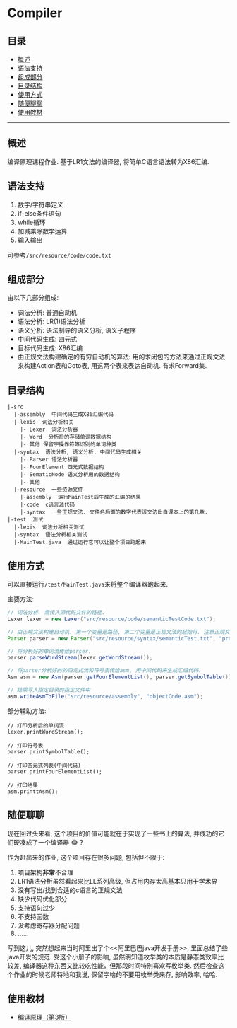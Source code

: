 # Compiler

## 目录

- [概述](#概述)
- [语法支持](#语法支持)
- [组成部分](#组成部分)
- [目录结构](#目录结构)
- [使用方式](#使用方式)
- [随便聊聊](#随便聊聊)
- [使用教材](#使用教材)

---

## 概述

编译原理课程作业. 基于LR1文法的编译器, 将简单C语言语法转为X86汇编.

## 语法支持

1. 数字/字符串定义
2. if-else条件语句
3. while循环
4. 加减乘除数学运算
5. 输入输出

可参考`/src/resource/code/code.txt`

## 组成部分

由以下几部分组成:

* 词法分析: 普通自动机
* 语法分析: LR(1)语法分析
* 语义分析: 语法制导的语义分析, 语义子程序
* 中间代码生成: 四元式
* 目标代码生成: X86汇编
* 由正规文法构建确定的有穷自动机的算法: 用的求闭包的方法来通过正规文法来构建Action表和Goto表, 用这两个表来表达自动机. 有求Forward集.

## 目录结构

```
|-src
  |-assembly  中间代码生成X86汇编代码
  |-lexis  词法分析相关
    |- Lexer  词法分析器
    |- Word  分析后的存储单词数据结构
    |- 其他 保留字操作符等识别的单词种类
  |-syntax  语法分析, 语义分析, 中间代码生成相关
    |- Parser 语法分析器
    |- FourElement 四元式数据结构
    |- SematicNode 语义分析用的数据结构
    |- 其他
  |-resource  一些资源文件
    |-assembly  运行MainTest后生成的汇编的结果
    |-code  c语言源代码
    |-syntax  一些正规文法. 文件名后面的数字代表该文法出自课本上的第几章.
|-test  测试
  |-lexis  词法分析相关测试
  |-syntax  语法分析相关测试
  |-MainTest.java  通过运行它可以让整个项目跑起来 

```


## 使用方式

可以直接运行`/test/MainTest.java`来将整个编译器跑起来.

主要方法:

```java
// 词法分析. 需传入源代码文件的路径.
Lexer lexer = new Lexer("src/resource/code/semanticTestCode.txt");

// 由正规文法构建自动机. 第一个变量是路径, 第二个变量是正规文法的起始符. 注意正规文法要符合LR1文法的要求.
Parser parser = new Parser("src/resource/syntax/semanticTest.txt", "program");  

// 将分析好的单词流传给parser.
parser.parseWordStream(lexer.getWordStream());

// 将parser分析好的的四元式流和符号表传给asm, 用中间代码来生成汇编代码.
Asm asm = new Asm(parser.getFourElementList(), parser.getSymbolTable());

// 结果写入指定目录的指定文件中
asm.writeAsmToFile("src/resource/assembly", "objectCode.asm");
```

部分辅助方法:

```
// 打印分析后的单词流
lexer.printWordStream();

// 打印符号表
parser.printSymbolTable();

// 打印四元式列表(中间代码)
parser.printFourElementList();

// 打印结果        
asm.printtAsm();
```

## 随便聊聊

现在回过头来看, 这个项目的价值可能就在于实现了一些书上的算法, 并成功的它们硬凑成了一个编译器 :joy: ?

作为赶出来的作业, 这个项目存在很多问题, 包括但不限于:

1. 项目架构**非常**不合理 
2. LR1语法分析虽然看起来比LL系列高级, 但占用内存太高基本只用于学术界
3. 没有写出/找到合适的c语言的正规文法
4. 缺少代码优化部分
5. 支持语句过少
6. 不支持函数
7. 没考虑寄存器分配问题
8. ......

写到这儿, 突然想起来当时阿里出了个<<阿里巴巴java开发手册>>, 里面总结了些java开发的规范. 受这个小册子的影响, 虽然明知道枚举类的本质是静态类效率比较差, 编译器这种东西又比较吃性能，但那段时间特别喜欢写枚举类. 然后检查这个作业的时候老师特地和我说, 保留字啥的不要用枚举类来存, 影响效率, 哈哈.


## 使用教材

- [编译原理（第3版）](http://www.tup.tsinghua.edu.cn/booksCenter/book_02631501.html)
